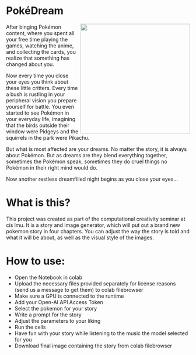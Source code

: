 # PokéDream

<img src="https://www.cartonionline.com/wordpress/wp-content/uploads/2022/10/Pikachu.jpg" align="right" width="300">

After binging Pokémon content, where you spent all your free time playing the games, watching the anime, and collecting the cards, you realize that something has changed about you.

Now every time you close your eyes you think about these little critters. Every time a bush is rustling in your peripheral vision you prepare yourself for battle. You even started to see Pokémon in your everyday life, imagining that the birds outside their window were Pidgeys and the squirrels in the park were Pikachu.

But what is most affected are your dreams. No matter the story, it is always about Pokémon. But as dreams are they blend everything together, sometimes the Pokémon speak, sometimes they do cruel things no Pokémon in their right mind would do.

Now another restless dreamfilled night begins as you close your eyes...

# What is this?
This project was created as part of the computational creativity seminar at cis lmu.
It is a story and image generator, which will put out a brand new pokemon story in four chapters.
You can adjust the way the story is told and what it will be about, as well as the visual style of the images.

# How to use:
- Open the Notebook in colab
- Upload the necessary files provided separately for license reasons (send us a message to get them) to colab filebrowser
- Make sure a GPU is connected to the runtime
- Add your Open-AI API Access Token
- Select the pokemon for your story
- Write a prompt for the story
- Adjust the parameters to your liking
- Run the cells
- Have fun with your story while listening to the music the model selected for you
- Download final image containing the story from colab filebrowser


